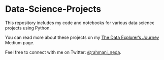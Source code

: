 # Data-Science-Projects

This repository includes my code and notebooks for various data science projects using Python.

You can read more about these projects on my [The Data Explorer’s Journey](neda-mehdiabadi.medium.com) Medium page.

Feel free to connect with me on Twitter: [@rahmani_neda](https://twitter.com/rahmani_neda).
